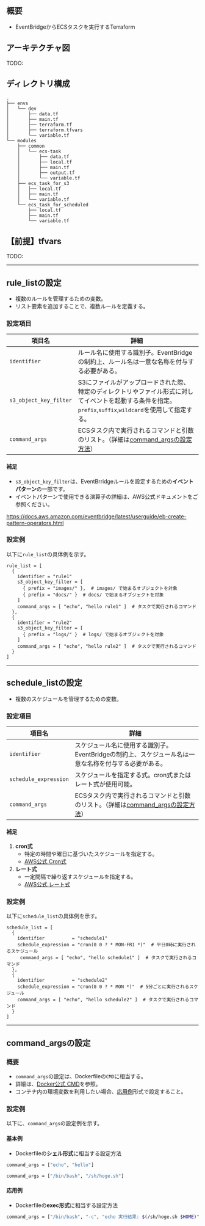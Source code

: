 ## 概要

- EventBridgeからECSタスクを実行するTerraform

## アーキテクチャ図

TODO:

## ディレクトリ構成


```
.
├── envs
│   └── dev
│       ├── data.tf
│       ├── main.tf
│       ├── terraform.tf
│       ├── terraform.tfvars
│       └── variable.tf
└── modules
    ├── common
    │   └── ecs-task
    │       ├── data.tf
    │       ├── local.tf
    │       ├── main.tf
    │       ├── output.tf
    │       └── variable.tf
    ├── ecs_task_for_s3
    │   ├── local.tf
    │   ├── main.tf
    │   └── variable.tf
    └── ecs_task_for_scheduled
        ├── local.tf
        ├── main.tf
        └── variable.tf
```

## 【前提】tfvars

TODO:

---

## rule_listの設定

- 複数のルールを管理するための変数。
- リスト要素を追加することで、複数ルールを定義する。

### 設定項目

| **項目名**             | **詳細**                                                                                                                                                       |
| ---------------------- | -------------------------------------------------------------------------------------------------------------------------------------------------------------- |
| `identifier`           | ルール名に使用する識別子。EventBridgeの制約上、ルール名は一意な名称を付与する必要がある。                                                                      |
| `s3_object_key_filter` | S3にファイルがアップロードされた際、特定のディレクトリやファイル形式に対してイベントを起動する条件を指定。<br>`prefix`,`suffix`,`wildcard`を使用して指定する。 |
| `command_args`         | ECSタスク内で実行されるコマンドと引数のリスト。（詳細は[command_argsの設定方法](#command_argsの設定方法)）                                                     |

#### 補足

- `s3_object_key_filter`は、EventBrridgeルールを設定するための**イベントパターン**の一部です。
- イベントパターンで使用できる演算子の詳細は、AWS公式ドキュメントをご参照ください。

https://docs.aws.amazon.com/eventbridge/latest/userguide/eb-create-pattern-operators.html

### 設定例

以下に`rule_list`の具体例を示す。

```hcl
rule_list = [
  {
    identifier = "rule1"
    s3_object_key_filter = [
      { prefix = "images/" },  # images/ で始まるオブジェクトを対象
      { prefix = "docs/" }  # docs/ で始まるオブジェクトを対象
    ]
    command_args = [ "echo", "hello rule1" ]  # タスクで実行されるコマンド
  },
  {
    identifier = "rule2"
    s3_object_key_filter = [
      { prefix = "logs/" }  # logs/ で始まるオブジェクトを対象
    ]
    command_args = [ "echo", "hello rule2" ]  # タスクで実行されるコマンド
  }
]
```

---

## schedule_listの設定

- 複数のスケジュールを管理するための変数。

### 設定項目

| **項目名**            | **詳細**                                                                                                   |
| --------------------- | ---------------------------------------------------------------------------------------------------------- |
| `identifier`          | スケジュール名に使用する識別子。EventBridgeの制約上、スケジュール名は一意な名称を付与する必要がある。      |
| `schedule_expression` | スケジュールを指定する式。cron式またはレート式が使用可能。                                                 |
| `command_args`        | ECSタスク内で実行されるコマンドと引数のリスト。（詳細は[command_argsの設定方法](#command_argsの設定方法)） |

#### 補足

1. **cron式**
     - 特定の時間や曜日に基づいたスケジュールを指定する。
     - [AWS公式 Cron式](https://docs.aws.amazon.com/ja_jp/scheduler/latest/UserGuide/schedule-types.html#cron-based)
2. **レート式**
     - 一定間隔で繰り返すスケジュールを指定する。
     - [AWS公式 レート式](https://docs.aws.amazon.com/ja_jp/scheduler/latest/UserGuide/schedule-types.html#rate-based)

### 設定例

以下に`schedule_list`の具体例を示す。

```hcl
schedule_list = [
  {
    identifier          = "schedule1"
    schedule_expression = "cron(0 0 ? * MON-FRI *)"  # 平日0時に実行されるスケジュール
     command_args = [ "echo", "hello schedule1" ]  # タスクで実行されるコマンド
  },
  {
    identifier          = "schedule2"
    schedule_expression = "cron(0 0 ? * MON *)"  # 5分ごとに実行されるスケジュール
    command_args = [ "echo", "hello schedule2" ]  # タスクで実行されるコマンド
  }
]
```

---

## command_argsの設定

### 概要

- `command_args`の設定は、Dockerfileの`CMD`に相当する。
- 詳細は、[Docker公式 CMD](https://docs.docker.jp/engine/reference/builder.html#cmd)を参照。
- コンテナ内の環境変数を利用したい場合、[応用例](#応用例)形式で設定すること。

### 設定例

以下に、`command_args`の設定例を示す。

#### 基本例

- Dockerfileの**シェル形式**に相当する設定方法

```sh
command_args = ["echo", "hello"]
```

```sh
command_args = ["/bin/bash", "/sh/hoge.sh"]
```

#### 応用例

- Dockerfileの**exec形式**に相当する設定方法

```sh
command_args = ["/bin/bash", "-c", "echo 実行結果: $(/sh/hoge.sh $HOME)"]
```